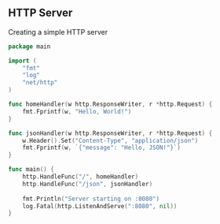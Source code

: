 <!-- METADATA
{
  "title": "Golang Http Server",
  "tags": [
    "go",
    "http",
    "networking"
  ],
  "language": "go"
}
-->

## HTTP Server
Creating a simple HTTP server
```go
package main

import (
    "fmt"
    "log"
    "net/http"
)

func homeHandler(w http.ResponseWriter, r *http.Request) {
    fmt.Fprintf(w, "Hello, World!")
}

func jsonHandler(w http.ResponseWriter, r *http.Request) {
    w.Header().Set("Content-Type", "application/json")
    fmt.Fprintf(w, `{"message": "Hello, JSON!"}`)
}

func main() {
    http.HandleFunc("/", homeHandler)
    http.HandleFunc("/json", jsonHandler)
    
    fmt.Println("Server starting on :8080")
    log.Fatal(http.ListenAndServe(":8080", nil))
}
```